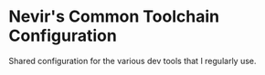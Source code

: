 # Nevir's Common Toolchain Configuration

Shared configuration for the various dev tools that I regularly use.
